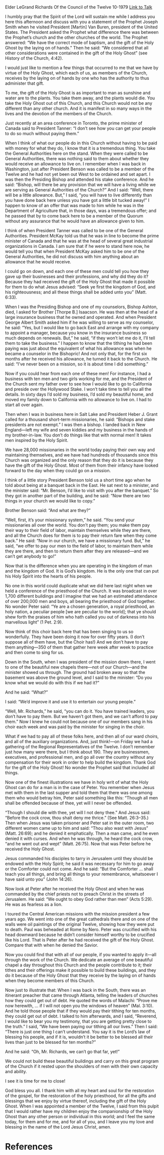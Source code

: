 Elder LeGrand Richards
Of the Council of the Twelve
10-1979
[Link to Talk](https://www.churchofjesuschrist.org/study/general-conference/1979/10/the-gift-of-the-holy-ghost?lang=eng)

I humbly pray that the Spirit of the Lord will sustain me while I address you here this afternoon and discuss with you a statement of the Prophet Joseph Smith when he visited President [Martin] Van Buren, president of the United States. The President asked the Prophet what difference there was between the Prophet’s church and the other churches of the world. The Prophet answered: “We have the correct mode of baptism, and the gift of the Holy Ghost by the laying on of hands.” Then he said: “We considered that all other considerations were contained in the gift of the Holy Ghost” (see History of the Church, 4:42).

I would just like to mention a few things that occurred to me that we have by virtue of the Holy Ghost, which each of us, as members of the Church, receives by the laying on of hands by one who has the authority to thus administer that gift.

To me, the gift of the Holy Ghost is as important to man as sunshine and water are to the plants. You take them away, and the plants would die. You take the Holy Ghost out of this Church, and this Church would not be any different than any other church. And it is manifest in so many ways in the lives and the devotion of the members of the Church.

Just recently at an area conference in Toronto, the prime minister of Canada said to President Tanner: “I don’t see how you can get your people to do so much without paying them.”

When I think of what our people do in this Church without having to be paid with money for what they do, I know that it is a tremendous thing. You take the General Authorities here on the stand. When they were called to be General Authorities, there was nothing said to them about whether they would receive an allowance to live on. I remember when I was back in Washington, just after President Benson was called to be a member of the Twelve and he had not yet been out West to be ordained and set apart. I was then the Presiding Bishop and attended his stake conference. And he said: “Bishop, will there be any provision that we will have a living while we are serving as General Authorities of the Church?” And I said: “Well, there will be a little allowance. But,” I said, “you will have to live differently than you have done back here unless you have got a little bit tucked away!” I happen to know of an offer that was made to him while he was in the Department of Agriculture that, in those days, was a tremendous offer; and he passed that by to come back here to be a member of the Quorum without any assurance that he would have an allowance given to him.

I think of when President Tanner was called to be one of the General Authorities. President McKay told us that he was in line to become the prime minister of Canada and that he was at the head of several great industrial organizations in Canada. I am sure that if he were to stand here now, he would tell you that when President McKay asked him to be one of the General Authorities, he did not discuss with him anything about an allowance that he would receive.

I could go on down, and each one of these men could tell you how they gave up their businesses and their professions, and why did they do it? Because they had received the gift of the Holy Ghost that made it possible for them to do what Jesus advised: “Seek ye first the kingdom of God, and his righteousness; and all these things shall be added unto you” (Matt. 6:33).

When I was the Presiding Bishop and one of my counselors, Bishop Ashton, died, I asked for Brother [Thorpe B.] Isaacson. He was then at the head of a large insurance business that he owned and operated. And when President George Albert Smith asked him if he was willing to serve as my counselor, he said: “Yes, but I would like to go back East and arrange with my company to appoint a manager, because you know in the insurance business so much depends on renewals. But,” he said, “if they won’t let me do it, I’ll tell them to take the business.” I happen to know that the tithing he had been paying was just about the equivalent of what his allowance was when he became a counselor in the Bishopric! And not only that, for the first six months after he received his allowance, he turned it back to the Church. He said: “I’ve never been on a mission, so it is about time I did something.”

Now if you could hear from each one of these men! For instance, I had a business with ten men and two girls working for me, and the President of the Church sent my father over to see how I would like to go to California and preside over the Hollywood Stake. I won’t take time to tell you all the details. In sixty days I’d sold my business, I’d sold my beautiful home, and moved my family down to California with no allowance to live on. I had to start all over again.

Then when I was in business here in Salt Lake and President Heber J. Grant called for a thousand short-term missionaries, he said: “Bishops and stake presidents are not exempt.” I was then a bishop. I landed back in New England—left my wife and seven kiddies and my business in the hands of my brother-in-law. You don’t do things like that with normal men! It takes men inspired by the Holy Spirit.

We have 28,000 missionaries in the world today paying their own way and maintaining themselves, and we have had hundreds of thousands since this Church was organized and the only reason that they do it is because they have the gift of the Holy Ghost. Most of them from their infancy have looked forward to the day when they could go on a mission.

I think of a little story President Benson told us a short time ago when he told about being at a banquet back in the East. He sat next to a minister, and the minister said: “Mr. Benson, I’d like to visit with you after the banquet.” So they got in another part of the building, and he said: “Now there are two things in your church we would like to copy.”

Brother Benson said: “And what are they?”

“Well, first, it’s your missionary system,” he said. “You send your missionaries all over the world. You don’t pay them; you make them pay their way to their field of labor, maintain themselves while they are there, and all the Church does for them is to pay their return fare when they come back.” He said: “Now in our church, we have a missionary fund. But,” he said, “we offer to pay our men to the field of labor, to maintain them while they are there, and then to return them after they are released—and we can’t get anybody to go!”

Now that is the difference when you are operating in the kingdom of man and the kingdom of God. It is God’s kingdom. He is the only one that can put his Holy Spirit into the hearts of his people.

No one in this world could duplicate what we did here last night when we held a conference of the priesthood of the Church. It was broadcast in over 1,700 different buildings and I imagine that we had an estimated attendance of over 200,000 men and boys, all bearing the priesthood of God together. No wonder Peter said: “Ye are a chosen generation, a royal priesthood, an holy nation, a peculiar people [we are peculiar to the world]; that ye should shew forth the praises of him who hath called you out of darkness into his marvellous light” (1 Pet. 2:9).

Now think of this choir back here that has been singing to us so wonderfully. They have been doing it now for over fifty years. (I don’t suppose all of them have, but the Choir has!) And we don’t have to pay them anything—350 of them that gather here week after week to practice and then come to sing for us.

Down in the South, when I was president of the mission down there, I went to one of the beautiful new chapels there—not of our Church—and the minister showed us through. The ground had broken away so that the basement was above the ground level, and I said to the minister: “Do you know what we would do with this if we had it?”

And he said: “What?”

I said: “We’d improve it and use it to entertain our young people.”

“Well, Mr. Richards,” he said, “you can do it. You have trained leaders, you don’t have to pay them. But we haven’t got them, and we can’t afford to pay them.” Now I knew he could not because one of our members sang in his choir each week and was paid by the minister for singing in the choir.

What if we had to pay all of these folks here, and then all of our ward choirs, and all of the auxiliary organizations. And, just think!—on Friday we had a gathering of the Regional Representatives of the Twelve. I don’t remember just how many were there, but I think about 190. They are businessmen, executives, and professional men, and go all over the country without any compensation for their work in order to help build the kingdom. Thank God for the gift of the Holy Ghost! No wonder the Prophet said that included all things.

Now one of the finest illustrations we have in holy writ of what the Holy Ghost can do for a man is in the case of Peter. You remember when Jesus met with them in the last supper and told them that there was one among them who would betray him, Peter said something like this: “Though all men shall be offended because of thee, yet will I never be offended.

“Though I should die with thee, yet will I not deny thee.” And Jesus said: “Before the cock crow, thou shalt deny me thrice.” (See Matt. 26:3–35.) Then when Jesus was taken prisoner and Peter sat in the outer room, two different women came up to him and said: “Thou also wast with Jesus” (Matt. 26:69); and he denied it emphatically. Then a man came, and he even denied it with curses. And when he was through, he heard the cock crow, “and he went out and wept” (Matt. 26:75). Now that was Peter before he received the Holy Ghost.

Jesus commanded his disciples to tarry in Jerusalem until they should be endowed with the Holy Spirit; he said it was necessary for him to go away or the Comforter could not come. And he said: “But the Comforter … shall teach you all things, and bring all things to your remembrance, whatsoever I have said unto you” (John 14:26).

Now look at Peter after he received the Holy Ghost and when he was commanded by the chief priests not to preach Christ in the streets of Jerusalem. He said: “We ought to obey God rather than men” (Acts 5:29). He was as fearless as a lion.

I toured the Central American missions with the mission president a few years ago. We went into one of the great cathedrals there and on one of the walls were oil paintings of the original Twelve, showing how they were put to death. Paul was beheaded at Rome by Nero. Peter was crucified with his head downward because he didn’t consider himself worthy to be crucified like his Lord. That is Peter after he had received the gift of the Holy Ghost. Compare that with when he denied the Savior.

Now you could find that with all of our people, if you wanted to apply it—all through the work of the Church. We dedicate an average of one beautiful chapel a day throughout this Church and the people contribute to it; their tithes and their offerings make it possible to build these buildings, and they do it because of the Holy Ghost that they receive by the laying on of hands when they become members of this Church.

Now just to illustrate that: When I was back in the South, there was an itinerant preacher that came through Atlanta, telling the leaders of churches how they could get out of debt. He quoted the words of Malachi: “Prove me now herewith, … if I will not open you the windows of heaven” (Mal. 3:10). And he told those people that if they would pay their tithing for ten months, they could get out of debt. I talked to him afterwards, and I said, “Reverend, I would like to bear you my testimony, that you are getting pretty close to the truth.” I said, “We have been paying our tithing all our lives.” Then I said: “There is just one thing I can’t understand. You say it is the Lord’s law of blessing his people, and if it is, wouldn’t it be better to be blessed all their lives than just to be blessed for ten months?”

And he said: “Oh, Mr. Richards, we can’t go that far, yet!”

We could not build these beautiful buildings and carry on this great program of the Church if it rested upon the shoulders of men with their own capacity and ability.

I see it is time for me to close!

God bless you all. I thank him with all my heart and soul for the restoration of the gospel, for the restoration of the holy priesthood, for all the gifts and blessings that we enjoy by virtue thereof, including the gift of the Holy Ghost. When I was appointed a member of the Twelve, I said from this pulpit that I would rather have my children enjoy the companionship of the Holy Ghost than any other person or individual in this world; and I feel the same today, for them and for me, and for all of you, and I leave you my love and blessing in the name of the Lord Jesus Christ, amen.

# References
